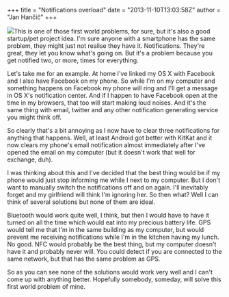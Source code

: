 +++
title = "Notifications overload"
date = "2013-11-10T13:03:58Z"
author = "Jan Hančič"
+++

![](https://dl.dropboxusercontent.com/u/373700/hancic.info/notifications.png)This is one of those first world problems, for sure, but it's also a good startup/pet project idea. I'm sure anyone with a smartphone has the same problem, they might just not realise they have it. Notifications. They're great, they let you know what's going on. But it's a problem because you get notified two, or more, times for everything.

Let's take me for an example. At home I've linked my OS X with Facebook and I also have Facebook on my phone. So while I'm on my computer and something happens on Facebook my phone will ring and I'll get a message in OS X's notification center. And if I happen to have Facebook open at the time in my browsers, that too will start making loud noises. And it's the same thing with email, twitter and any other notification generating service you might think off.

So clearly that's a bit annoying as I now have to clear three notifications for anything that happens. Well, at least Android got better with KitKat and it now clears my phone's email notification almost immediately after I've opened the email on my computer (but it doesn't work that well for exchange, duh).

I was thinking about this and I've decided that the best thing would be if my phone would just stop informing me while I next to my computer. But I don't want to manually switch the notifications off and on again. I'll inevitably forget and my girlfriend will think I'm ignoring her. So then what? Well I can think of several solutions but none of them are ideal.

Bluetooth would work quite well, I think, but then I would have to have it turned on all the time which would eat into my precious battery life. GPS would tell me that I'm in the same building as my computer, but would prevent me receiving notifications while I'm in the kitchen having my lunch. No good. NFC would probably be the best thing, but my computer doesn't have it and probably never will. You could detect if you are connected to the same network, but that has the same problem as GPS.

So as you can see none of the solutions would work very well and I can't come up with anything better. Hopefully somebody, someday, will solve this first world problem of mine.
